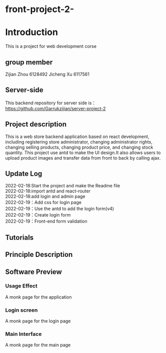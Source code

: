 # front-project-2-
# Introduction
 This is a project for web development corse 
## group member
Zijian Zhou 6128492
Jicheng Xu  6117561
## Server-side 
This backend repository for server side is：https://github.com/Garrukzijian/server-project-2
## Project description
This is a web store backend application based on react development, including registering store administrator, changing administrator rights, changing selling products, changing product price, and changing stock quantity. This project use antd to make the UI design.It also allows users to upload product images and transfer data from front to back by calling ajax.
## Update Log
2022-02-18:Start the project and make the Readme file  
2022-02-18:import antd and react-router  
2022-02-18:add login and admin page  
2022-02-19：Add css for login page  
2022-02-19：Use the antd to add the login form(v4)  
2022-02-19：Create login form  
2022-02-19：Front-end form validation
## Tutorials

## Principle Description

## Software Preview
### Usage Effect

A monk page for the application

### Login screen
A monk page for the login page

### Main Interface

A monk page for the main page

